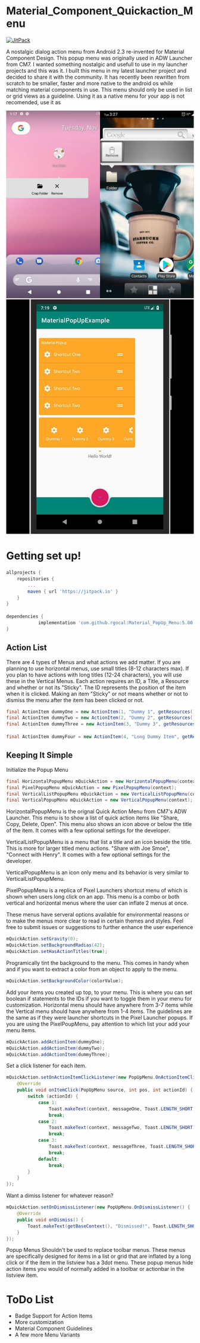 # Material_Component_Quickaction_Menu

[![JitPack](https://jitpack.io/v/rgocal/Material_PopUp_Menu.svg)](https://jitpack.io/#rgocal/Material_PopUp_Menu)

A nostalgic dialog action menu from Android 2.3 re-invented for Material Component Design. This popup menu was originally used in ADW Launcher from CM7. I wanted something nostalgic and usefull to use in my launcher projects and this was it. I built this menu in my latest launcher project and decided to share it with the community. It has recently been rewritten from scratch to be smaller, faster and more native to the android os while matching material components in use. This menu should only be used in list or grid views as a guideline. Using it as a native menu for your app is not recomended, use it as 

![Preview Image](./.github/images/preview.jpg?raw=true)
![Preview Image](./.github/images/preview_new.jpg?raw=true)


# Getting set up!

```gradle
allprojects {
	repositories {
		...
		maven { url 'https://jitpack.io' }
	}
}
  
dependencies {
	        implementation 'com.github.rgocal:Material_PopUp_Menu:5.00'
}
```
    
## Action List

There are 4 types of Menus and what actions we add matter. If you are planning to use horizontal menus, use small titles (8-12 characters max). If you plan to have actions with long titles (12-24 characters), you will use these in the Vertical Menus. Each action requires an ID, a Title, a Resource and whether or not its "Sticky". The ID represents the position of the item when it is clicked. Making an item "Sticky" or not means whether or not to dismiss the menu after the item has been clicked or not.

```java
final ActionItem dummyOne = new ActionItem(1, "Dummy 1", getResources().getDrawable(R.drawable.ic_settings), true);
final ActionItem dummyTwo = new ActionItem(2, "Dummy 2", getResources().getDrawable(R.drawable.ic_settings), false);
final ActionItem dummyThree = new ActionItem(3, "Dummy 3", getResources().getDrawable(R.drawable.ic_settings), true);

final ActionItem dummyFour = new ActionItem(4, "Long Dummy Item", getResources().getDrawable(R.drawable.ic_settings), false);
```
    
## Keeping It Simple
	
Initialize the Popup Menu

```java
final HorizontalPopupMenu mQuickAction = new HorizontalPopupMenu(context);
final PixelPopupMenu mQuickAction = new PixelPopupMenu(context);
final VerticalListPopupMenu mQuickAction = new VerticalListPopupMenu(context);
final VerticalPopupMenu mQuickAction = new VerticalPopupMenu(context);
```

HorizontalPopupMenu is the orignal Quick Action Menu from CM7's ADW Launcher. This menu is to show a list of quick action items like "Share, Copy, Delete, Open". This menu also shows an icon above or below the title of the item. It comes with a few optional settings for the developer.

VerticalListPopupMenu is a menu that list a title and an icon beside the title. This is more for larger titled menu actions. "Share with Joe Smoe", "Connect with Henry". It comes with a few optional settings for the developer.

VerticalPopupMenu is an icon only menu and its behavior is very similar to VerticalListPopupMenu.

PixelPopupMenu is a replica of Pixel Launchers shortcut menu of which is shown when users long click on an app. This menu is a combo or both vertical and horizontal menus where the user can inflate 2 menus at once. 
		
These menus have serveral options available for environmental reasons or to make the menus more clear to read in certain themes and styles. Feel free to submit issues or suggestions to further enhance the user experience

```java
mQuickAction.setGravity(0);
mQuickAction.setBackgroundRadias(42);
mQuickAction.setHasActionTitles(true);
```
	
Programically tint the background to the menu. This comes in handy when and if you want to extract a color from an object to apply to the menu.

```java
mQuickAction.setBackgroundColor(colorValue);
```
	
Add your items you created up top, to your menu. This is where you can set boolean if statements to the IDs if you want to toggle them in your menu for customization. Horizontal menu should have anywhere from 3-7 items while the Vertical menu should have anywhere from 1-4 items. The guidelines are the same as if they were launcher shortcuts in the Pixel Launcher popups. If you are using the PixelPoupMenu, pay attention to which list your add your menu items.

```java
mQuickAction.addActionItem(dummyOne);
mQuickAction.addActionItem(dummyTwo);
mQuickAction.addActionItem(dummyThree);
```
	
Set a click listener for each item.

```java
mQuickAction.setOnActionItemClickListener(new PopUpMenu.OnActionItemClickListener() {
    @Override
    public void onItemClick(PopUpMenu source, int pos, int actionId) {
        switch (actionId) {
            case 1:
                Toast.makeText(context, messageOne, Toast.LENGTH_SHORT).show();
                break;
            case 2:
                Toast.makeText(context, messageTwo, Toast.LENGTH_SHORT).show();
                break;
            case 3:
                Toast.makeText(context, messageThree, Toast.LENGTH_SHORT).show();
                break;
            default:
                break;
        }
    }
});
```
	
Want a dimiss listener for whatever reason?

```java
mQuickAction.setOnDismissListener(new PopUpMenu.OnDismissListener() {
    @Override
    public void onDismiss() {
        Toast.makeText(getBaseContext(), "Dismissed!", Toast.LENGTH_SHORT).show();
    }
});
```

Popup Menus Shouldn't be used to replace toolbar menus. These menus are specifically designed for items in a list or grid that are inflated by a long click or if the item in the listview has a 3dot menu. These popup menus hide action items you would of normally added in a toolbar or actionbar in the listview item.

# ToDo List
- Badge Support for Action Items
- More customization
- Material Component Guidelines
- A few more Menu Variants
